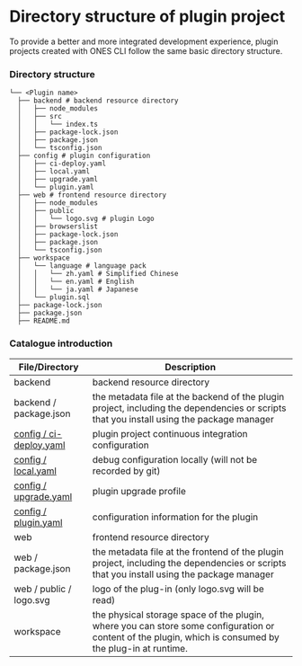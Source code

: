 # Directory structure of plugin project

To provide a better and more integrated development experience, plugin projects created with ONES CLI follow the same basic directory structure.

### Directory structure

```
└── <Plugin name>
  ├── backend # backend resource directory
  │   ├── node_modules
  │   ├── src
  │   │   └── index.ts
  │   ├── package-lock.json
  │   ├── package.json
  │   └── tsconfig.json
  ├── config # plugin configuration
  │   ├── ci-deploy.yaml
  │   ├── local.yaml
  │   ├── upgrade.yaml
  │   └── plugin.yaml
  ├── web # frontend resource directory
  │   ├── node_modules
  │   ├── public
  │   │   └── logo.svg # plugin Logo
  │   ├── browserslist
  │   ├── package-lock.json
  │   ├── package.json
  │   └── tsconfig.json
  ├── workspace
  │   └── language # language pack
  │   │   └── zh.yaml # Simplified Chinese
  │   │   └── en.yaml # English
  │   │   └── ja.yaml # Japanese
  │   └── plugin.sql
  ├── package-lock.json
  ├── package.json
  ├── README.md
```

### Catalogue introduction

| File/Directory                                                      | Description                                                                                                                                             |
| ------------------------------------------------------------------- | ------------------------------------------------------------------------------------------------------------------------------------------------------- |
| backend                                                             | backend resource directory                                                                                                                              |
| backend / package.json                                              | the metadata file at the backend of the plugin project, including the dependencies or scripts that you install using the package manager                |
| [config / ci-deploy.yaml](../../reference/config/ci-deploy.yaml.md) | plugin project continuous integration configuration                                                                                                     |
| [config / local.yaml](../../reference/config/local.yaml.md)         | debug configuration locally (will not be recorded by git)                                                                                               |
| [config / upgrade.yaml](../../reference/config/upgrade.yaml.md)     | plugin upgrade profile                                                                                                                                  |
| [config / plugin.yaml](../../reference/config/plugin.yaml.md)       | configuration information for the plugin                                                                                                                |
| web                                                                 | frontend resource directory                                                                                                                             |
| web / package.json                                                  | the metadata file at the frontend of the plugin project, including the dependencies or scripts that you install using the package manager               |
| web / public / logo.svg                                             | logo of the plug-in (only logo.svg will be read)                                                                                                        |
| workspace                                                           | the physical storage space of the plugin, where you can store some configuration or content of the plugin, which is consumed by the plug-in at runtime. |
